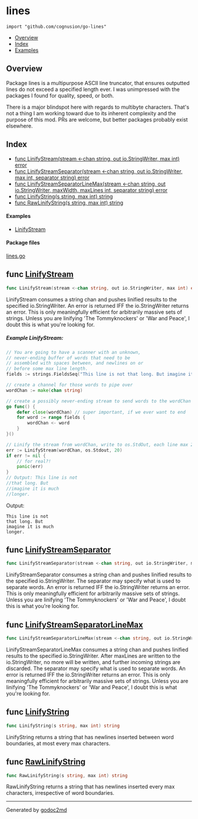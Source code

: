 

# lines
`import "github.com/cognusion/go-lines"`

* [Overview](#pkg-overview)
* [Index](#pkg-index)
* [Examples](#pkg-examples)

## <a name="pkg-overview">Overview</a>
Package lines is a multipurpose ASCII line truncator, that ensures outputted lines do not exceed a specified length ever.
I was unimpressed with the packages I found for quality, speed, or both.

There is a major blindspot here with regards to multibyte characters. That's not a thing I am working toward due to its inherent
complexity and the purpose of this mod. PRs are welcome, but better packages probably exist
elsewhere.




## <a name="pkg-index">Index</a>
* [func LinifyStream(stream &lt;-chan string, out io.StringWriter, max int) error](#LinifyStream)
* [func LinifyStreamSeparator(stream &lt;-chan string, out io.StringWriter, max int, separator string) error](#LinifyStreamSeparator)
* [func LinifyStreamSeparatorLineMax(stream &lt;-chan string, out io.StringWriter, maxWidth, maxLines int, separator string) error](#LinifyStreamSeparatorLineMax)
* [func LinifyString(s string, max int) string](#LinifyString)
* [func RawLinifyString(s string, max int) string](#RawLinifyString)

#### <a name="pkg-examples">Examples</a>
* [LinifyStream](#example-linifystream)

#### <a name="pkg-files">Package files</a>
[lines.go](https://github.com/cognusion/go-lines/tree/master/lines.go)





## <a name="LinifyStream">func</a> [LinifyStream](https://github.com/cognusion/go-lines/tree/master/lines.go?s=2286:2361#L83)
``` go
func LinifyStream(stream <-chan string, out io.StringWriter, max int) error
```
LinifyStream consumes a string chan and pushes linified results to the specified io.StringWriter.
An error is returned IFF the io.StringWriter returns an error.
This is only meaningfully efficient for arbitrarily massive sets of strings. Unless you are
linifying 'The Tommyknockers' or 'War and Peace', I doubt this is what you're looking for.


##### Example LinifyStream:
``` go
// You are going to have a scanner with an unknown,
// never-ending buffer of words that need to be
// assembled with spaces between, and newlines on or
// before some max line length.
fields := strings.FieldsSeq("This line is not that long. But imagine it is much longer.")

// create a channel for those words to pipe over
wordChan := make(chan string)

// create a possibly never-ending stream to send words to the wordChan
go func() {
    defer close(wordChan) // super important, if we ever want to end
    for word := range fields {
        wordChan <- word
    }
}()

// Linify the stream from wordChan, write to os.StdOut, each line max 20 characters, separate by space.
err := LinifyStream(wordChan, os.Stdout, 20)
if err != nil {
    // for real?!
    panic(err)
}
// Output: This line is not
//that long. But
//imagine it is much
//longer.
```

Output:

```
This line is not
that long. But
imagine it is much
longer.
```


## <a name="LinifyStreamSeparator">func</a> [LinifyStreamSeparator](https://github.com/cognusion/go-lines/tree/master/lines.go?s=2855:2957#L92)
``` go
func LinifyStreamSeparator(stream <-chan string, out io.StringWriter, max int, separator string) error
```
LinifyStreamSeparator consumes a string chan and pushes linified results to the specified io.StringWriter.
The separator may specify what is used to separate words.
An error is returned IFF the io.StringWriter returns an error.
This is only meaningfully efficient for arbitrarily massive sets of strings. Unless you are
linifying 'The Tommyknockers' or 'War and Peace', I doubt this is what you're looking for.



## <a name="LinifyStreamSeparatorLineMax">func</a> [LinifyStreamSeparatorLineMax](https://github.com/cognusion/go-lines/tree/master/lines.go?s=3588:3712#L102)
``` go
func LinifyStreamSeparatorLineMax(stream <-chan string, out io.StringWriter, maxWidth, maxLines int, separator string) error
```
LinifyStreamSeparatorLineMax consumes a string chan and pushes linified results to the specified io.StringWriter.
After maxLines are written to the io.StringWriter, no more will be written, and further incoming strings are discarded.
The separator may specify what is used to separate words.
An error is returned IFF the io.StringWriter returns an error.
This is only meaningfully efficient for arbitrarily massive sets of strings. Unless you are
linifying 'The Tommyknockers' or 'War and Peace', I doubt this is what you're looking for.



## <a name="LinifyString">func</a> [LinifyString](https://github.com/cognusion/go-lines/tree/master/lines.go?s=1070:1113#L40)
``` go
func LinifyString(s string, max int) string
```
LinifyString returns a string that has newlines inserted between word boundaries, at most every max characters.



## <a name="RawLinifyString">func</a> [RawLinifyString](https://github.com/cognusion/go-lines/tree/master/lines.go?s=607:653#L15)
``` go
func RawLinifyString(s string, max int) string
```
RawLinifyString returns a string that has newlines inserted every max characters, irrespective of word boundaries.








- - -
Generated by [godoc2md](http://github.com/cognusion/godoc2md)
